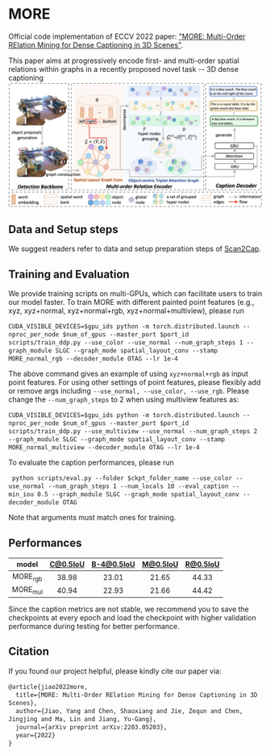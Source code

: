 # MORE
Official code implementation of ECCV 2022 paper: ["MORE: Multi-Order RElation Mining for Dense Captioning in 3D Scenes"](https://arxiv.org/abs/2203.05203). 

This paper aims at progressively encode first- and multi-order spatial relations within graphs in a recently proposed novel task -- 3D dense captioning
![framework of MORE](/Images/MORE.png)

## Data and Setup steps
We suggest readers refer to data and setup preparation steps of [Scan2Cap](https://github.com/daveredrum/Scan2Cap).

## Training and Evaluation
We provide training scripts on multi-GPUs, which can facilitate users to train our model faster. To train MORE with different painted point features (e.g., xyz, xyz+normal, xyz+normal+rgb, xyz+normal+multiview), please run
```
CUDA_VISIBLE_DEVICES=$gpu_ids python -m torch.distributed.launch --nproc_per_node $num_of_gpus --master_port $port_id scripts/train_ddp.py --use_color --use_normal --num_graph_steps 1 --graph_module SLGC --graph_mode spatial_layout_conv --stamp MORE_normal_rgb --decoder_module OTAG --lr 1e-4
```
The above command gives an example of using ```xyz+normal+rgb``` as input point features. For using other settings of point features, please flexibly add or remove args including ```--use_normal, --use_color, --use_rgb```. Please change the ```--num_graph_steps``` to 2 when using multiview features as:
```
CUDA_VISIBLE_DEVICES=$gpu_ids python -m torch.distributed.launch --nproc_per_node $num_of_gpus --master_port $port_id scripts/train_ddp.py --use_multiview --use_normal --num_graph_steps 2 --graph_module SLGC --graph_mode spatial_layout_conv --stamp MORE_normal_multiview --decoder_module OTAG --lr 1e-4
```
To evaluate the caption performances, please run
```
 python scripts/eval.py --folder $ckpt_folder_name --use_color --use_normal --num_graph_steps 1 --num_locals 10 --eval_caption --min_iou 0.5 --graph_module SLGC --graph_mode spatial_layout_conv --decoder_module OTAG
```
Note that arguments must match ones for training.

## Performances
|  model   | C@0.5IoU  | B-4@0.5IoU | M@0.5IoU | R@0.5IoU
|  :----:  | :----:  |  :----:  |  :----:  |  :----:  |
| MORE<sub>rgb  | 38.98 | 23.01 | 21.65 | 44.33 |
| MORE<sub>mul  | 40.94 | 22.93 | 21.66 | 44.42 |
Since the caption metrics are not stable, we recommend you to save the checkpoints at every epoch and load the checkpoint with higher validation performance during testing for better performance.

## Citation
If you found our project helpful, please kindly cite our paper via:
```
@article{jiao2022more,
  title={MORE: Multi-Order RElation Mining for Dense Captioning in 3D Scenes},
  author={Jiao, Yang and Chen, Shaoxiang and Jie, Zequn and Chen, Jingjing and Ma, Lin and Jiang, Yu-Gang},
  journal={arXiv preprint arXiv:2203.05203},
  year={2022}
}
```
